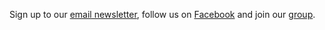 Sign up to our [email newsletter](https://ea-berlin.us14.list-manage.com/subscribe?u=233b1ac60e81d252e4a837c97&id=fba1750add), follow us on [Facebook](https://www.facebook.com/eaberlin.org/) and join our [group](https://www.facebook.com/groups/eaberlin1/?ref=br_rs).
